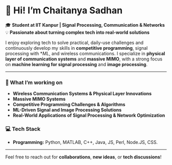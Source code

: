 # 👋 Hi! I’m Chaitanya Sadhan

🎓 **Student at IIT Kanpur | Signal Processing, Communication & Networks**  
💡 **Passionate about turning complex tech into real-world solutions**  

I enjoy exploring tech to solve practical, daily-use challenges and continuously develop my skills in **competitive programming**, signal processing with **ML*, and wireless communications. I specialize in **physical layer of communication systems** and **massive MIMO**, with a strong focus on **machine learning for signal processing** and **image processing**. 

---

### 🌟 What I’m working on
- **Wireless Communication Systems & Physical Layer Innovations**
- **Massive MIMO Systems**
- **Competitive Programming Challenges & Algorithms**
- **ML-Driven Signal and Image Processing Solutions**
- **Real-World Applications of Signal Processing & Network Optimization**

### 💻 Tech Stack
- **Programming:** Python, MATLAB, C++, Java, JS, Perl, Node.JS, CSS. 

---

Feel free to reach out for **collaborations**, **new ideas**, or **tech discussions**!
